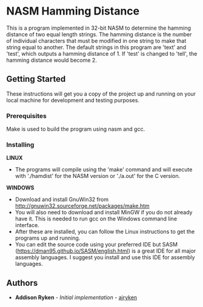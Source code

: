# NASM Hamming Distance

This is a program implemented in 32-bit NASM to determine the hamming distance of two equal length strings. The hamming distance is the number of individual characters that must be modified in one string to make that string equal to another. The default strings in this program are 'text' and 'test', which outputs a hamming distance of 1. If 'test' is changed to 'tell', the hamming distance would become 2.

## Getting Started

These instructions will get you a copy of the project up and running on your local machine for development and testing purposes.

### Prerequisites

Make is used to build the program using nasm and gcc.

### Installing

**LINUX**
* The programs will compile using the 'make' command and will execute with './hamdist' for the NASM version or './a.out' for the C version.

**WINDOWS**
* Download and install GnuWin32 from http://gnuwin32.sourceforge.net/packages/make.htm
* You will also need to download and install MinGW if you do not already have it. This is needed to run gcc on the Windows command line interface.
* After these are installed, you can follow the Linux instructions to get the programs up and running.
* You can edit the source code using your preferred IDE but SASM (https://dman95.github.io/SASM/english.html) is a great IDE for all major assembly languages. I suggest you install and use this IDE for assembly languages.

## Authors

* **Addison Ryken** - *Initial implementation* - [ajryken](https://github.com/ajryken)
